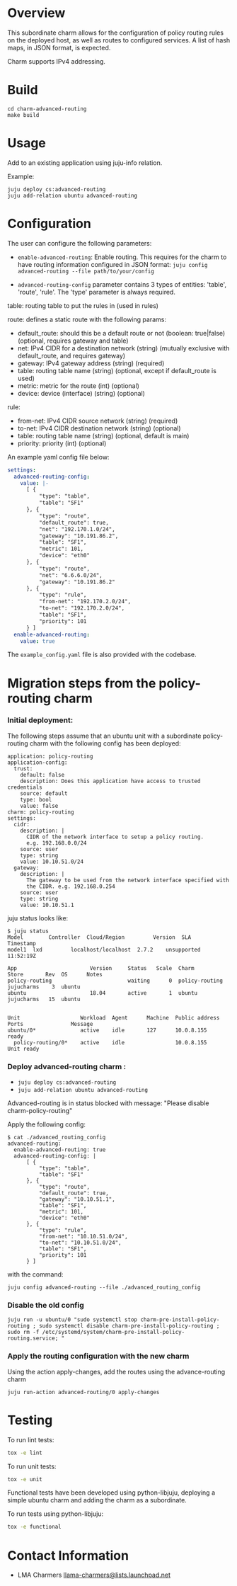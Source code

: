 # Overview

This subordinate charm allows for the configuration of policy routing rules on the deployed host,
as well as routes to configured services. A list of hash maps, in JSON format, is expected.

Charm supports IPv4 addressing.


# Build
```
cd charm-advanced-routing
make build
```

# Usage
Add to an existing application using juju-info relation.

Example:
```
juju deploy cs:advanced-routing
juju add-relation ubuntu advanced-routing
```

# Configuration                                                                 
The user can configure the following parameters:
 * `enable-advanced-routing`: Enable routing. This requires for the charm to have routing information configured in JSON format: ```juju config advanced-routing --file path/to/your/config```

 * `advanced-routing-config` parameter contains 3 types of entities: 'table', 'route', 'rule'. The 'type' parameter is always required.

table: routing table to put the rules in (used in rules)

route: defines a static route with the following params:
 - default_route: should this be a default route or not (boolean: true|false) (optional, requires gateway and table)
 - net:           IPv4 CIDR for a destination network (string) (mutually exclusive with default_route, and requires gateway)
 - gateway:       IPv4 gateway address (string) (required)
 - table:         routing table name (string) (optional, except if default_route is used)
 - metric:        metric for the route (int) (optional)
 - device:        device (interface) (string) (optional)

rule:
 - from-net: IPv4 CIDR source network (string) (required)
 - to-net: IPv4 CIDR destination network (string) (optional)
 - table: routing table name (string) (optional, default is main)
 - priority: priority (int) (optional)

An example yaml config file below:

```yaml
settings:
  advanced-routing-config:
    value: |-
      [ {
          "type": "table",
          "table": "SF1"
      }, {
          "type": "route",
          "default_route": true,  
          "net": "192.170.1.0/24",
          "gateway": "10.191.86.2",      
          "table": "SF1",
          "metric": 101,
          "device": "eth0"
      }, {
          "type": "route",
          "net": "6.6.6.0/24",
          "gateway": "10.191.86.2"
      }, {
          "type": "rule",
          "from-net": "192.170.2.0/24",
          "to-net": "192.170.2.0/24",
          "table": "SF1",
          "priority": 101
      } ]
  enable-advanced-routing:
    value: true
```

The `example_config.yaml` file is also provided with the codebase.


# Migration steps from the policy-routing charm

### Initial deployment:

The following steps assume that an ubuntu unit with a subordinate policy-routing charm 
with the following config has been deployed:

```
application: policy-routing
application-config:
  trust:
    default: false
    description: Does this application have access to trusted credentials
    source: default
    type: bool
    value: false
charm: policy-routing
settings:
  cidr:
    description: |
      CIDR of the network interface to setup a policy routing.
      e.g. 192.168.0.0/24
    source: user
    type: string
    value: 10.10.51.0/24
  gateway:
    description: |
      The gateway to be used from the network interface specified with
      the CIDR. e.g. 192.168.0.254
    source: user
    type: string
    value: 10.10.51.1
```

juju status looks like:

```
$ juju status 
Model        Controller  Cloud/Region         Version  SLA          Timestamp
model1  lxd         localhost/localhost  2.7.2    unsupported  11:52:19Z

App                       Version     Status   Scale  Charm                     Store       Rev  OS      Notes  
policy-routing                        waiting      0  policy-routing            jujucharms    3  ubuntu  
ubuntu                    18.04       active       1  ubuntu                    jujucharms   15  ubuntu  


Unit                   Workload  Agent      Machine  Public address  Ports               Message
ubuntu/0*              active    idle       127      10.0.8.155                          ready
  policy-routing/0*    active    idle                10.0.8.155                          Unit ready

```

### Deploy advanced-routing charm :

- ``` juju deploy cs:advanced-routing ```
- ``` juju add-relation ubuntu advanced-routing ```

Advanced-routing is in status blocked with message: "Please disable charm-policy-routing"

Apply the following config:

```
$ cat ./advanced_routing_config 
advanced-routing:
  enable-advanced-routing: true
  advanced-routing-config: |
      [ {
          "type": "table",
          "table": "SF1"
      }, {
          "type": "route",
          "default_route": true,
          "gateway": "10.10.51.1",
          "table": "SF1",
          "metric": 101,
          "device": "eth0"
      }, {
          "type": "rule",
          "from-net": "10.10.51.0/24",
          "to-net": "10.10.51.0/24",
          "table": "SF1",
          "priority": 101
      } ]
```

with the command:

```
juju config advanced-routing --file ./advanced_routing_config
```

### Disable the old config

```
juju run -u ubuntu/0 "sudo systemctl stop charm-pre-install-policy-routing ; sudo systemctl disable charm-pre-install-policy-routing ; sudo rm -f /etc/systemd/system/charm-pre-install-policy-routing.service; "
```

### Apply the routing configuration with the new charm

Using the action apply-changes, add the routes using the advance-routing charm

```
juju run-action advanced-routing/0 apply-changes
```

# Testing                                                                       
To run lint tests:
```bash
tox -e lint

```
To run unit tests:
```bash
tox -e unit
```
Functional tests have been developed using python-libjuju, deploying a simple ubuntu charm and adding the charm as a subordinate.

To run tests using python-libjuju:
```bash
tox -e functional
```

# Contact Information

 * LMA Charmers <llama-charmers@lists.launchpad.net>
